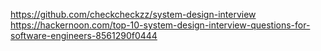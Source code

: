  https://github.com/checkcheckzz/system-design-interview
  https://hackernoon.com/top-10-system-design-interview-questions-for-software-engineers-8561290f0444